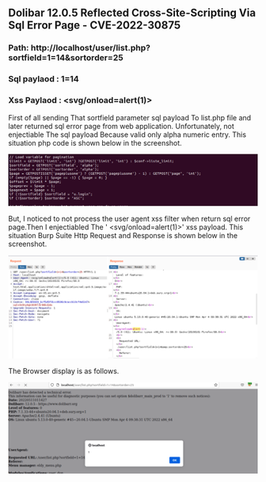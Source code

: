 ## Dolibar 12.0.5 Reflected Cross-Site-Scripting Via Sql Error Page - CVE-2022-30875
### Path: http://localhost/user/list.php?sortfield=1=14&sortorder=25
### Sql paylaod : 1=14
### Xss Paylaod :  <svg/onload=alert(1)>

First of all sending That sortfield parameter sql payload To list.php file and later returned sql error page  from web application. Unfortunately, not enjectiable The sql payload Because valid only alpha numeric entry. This situation php code is shown below in the screenshot.

![](https://github.com/mustgundogdu/Research/blob/main/Dolibar_12.0.5-ReflectedXSS/alphanumeric.PNG)


But, I noticed to not process the user agent xss filter when return sql error page.Then I enjectiabled The ' <svg/onload=alert(1)>' xss payload.
This situation Burp Suite Http Request and Response is shown below in the screenshot.

![](https://github.com/mustgundogdu/Research/blob/main/Dolibar_12.0.5-ReflectedXSS/dolibarxssviasqlerror.PNG)

 
The Browser display is as follows.


![](https://github.com/mustgundogdu/Research/blob/main/Dolibar_12.0.5-ReflectedXSS/dolibarxss2.PNG)
